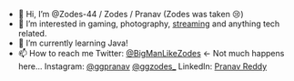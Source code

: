 - 👋 Hi, I’m @Zodes-44 / Zodes / Pranav (Zodes was taken 😢)
- 👀 I’m interested in gaming, photography, [streaming](https://www.twitch.tv/zodes_) and anything tech related. 
- 🌱 I’m currently learning Java!
- 📫 How to reach me 
                    Twitter: [@BigManLikeZodes](https://twitter.com/BigManLikeZodes) <- Not much happens here...
                    Instagram: [@ggpranav](https://www.instagram.com/ggpranav/) [@ggzodes_](https://www.instagram.com/ggzodes_)
                    LinkedIn: [Pranav Reddy](https://www.linkedin.com/in/pranav-reddy-0868a2209/)
                    
                        

<!---
Zodes-44/Zodes-44 is a ✨ special ✨ repository because its `README.md` (this file) appears on your GitHub profile.
You can click the Preview link to take a look at your changes.
--->
